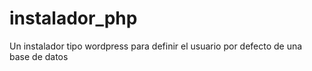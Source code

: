 # instalador_php
Un instalador tipo wordpress para definir el usuario por defecto de una base de datos
